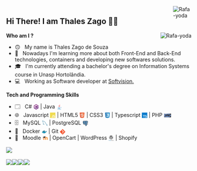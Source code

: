 <img align="right" width="50" height="50" alt="Rafa-yoda" src="https://tenor.com/view/pato-duck-dance-baile-heppy-gif-23096094.gif">

## Hi There! I am Thales Zago 👋🏻  

<img align="right" alt="Rafa-yoda" src="https://media.discordapp.net/attachments/795333223180927007/887777182586392656/ezgif.com-gif-maker.gif?width=150&height=150">

<div>
  <b> Who am I ? </b> <br>
  <ul>
    <li> 🙃 &nbsp; My name is Thales Zago de Souza </li>
    <li> 🤯 &nbsp; Nowadays I'm learning more about both Front-End and Back-End technologies, containers and developing new softwares solutions. </li>
    <li> 🎓 &nbsp; I'm currently attending a bachelor's degree on Information Systems course in Unasp Hortolândia. </li>
    <li> 💻 &nbsp; Working as Software developer at <a href="https://www.linkedin.com/company/softvision-br/mycompany/"> Softvision. </a> </li>
  </ul>
  <b> Tech and Programming Skills </b> <br>
  <ul>
    <li> 🗔 &nbsp; C# 
      <img align="center" alt="thales-Csharp" height="15" width="15" src="https://raw.githubusercontent.com/devicons/devicon/master/icons/csharp/csharp-original.svg"> 
      | Java 
      <img align="center" alt="thales-Csharp" height="15" width="15" src="https://raw.githubusercontent.com/devicons/devicon/master/icons/java/java-original.svg"> </li>
    <li> 🌐 &nbsp; Javascript 
      <img align="center" alt="thales-Js" height="15px" width="15px" src="https://raw.githubusercontent.com/devicons/devicon/master/icons/javascript/javascript-plain.svg?"> 
      | HTML5 
      <img align="center" alt="thales-HTML" height="15" width="15" src="https://raw.githubusercontent.com/devicons/devicon/master/icons/html5/html5-original.svg"> 
      | CSS3 
      <img align="center" alt="thales-CSS" height="15" width="15" src="https://raw.githubusercontent.com/devicons/devicon/master/icons/css3/css3-original.svg"> 
      | Typescript 
      <img align="center" alt="thales-Ts" height="15" width="15" src="https://raw.githubusercontent.com/devicons/devicon/master/icons/typescript/typescript-plain.svg"> 
      | PHP 
      <img align="center" alt="thales-Python" height="20" width="20" src="https://raw.githubusercontent.com/devicons/devicon/master/icons/php/php-original.svg">  
    </li>
    <li> 🗄️ &nbsp; MySQL 
      <img align="center" alt="thales-Python" height="15" width="15" src="https://raw.githubusercontent.com/devicons/devicon/master/icons/mysql/mysql-original.svg"> 
      | PostgreSQL 
      <img align="center" alt="thales-Python" height="15" width="15" src="https://raw.githubusercontent.com/devicons/devicon/master/icons/postgresql/postgresql-original.svg">   
   </li>
    <li> 🔧 &nbsp; Docker 
      <img align="center" alt="thales-Python" height="15" width="15" src="https://raw.githubusercontent.com/devicons/devicon/master/icons/docker/docker-original.svg"> 
      | Git 
      <img align="center" alt="thales-Python" height="15" width="15" src="https://raw.githubusercontent.com/devicons/devicon/master/icons/git/git-original.svg"> 
    </li>
    <li> 🛒 &nbsp; Moodle 
      <img align="center" alt="thales-Python" height="15" width="15" src="https://raw.githubusercontent.com/devicons/devicon/master/icons/moodle/moodle-original.svg">  
      | OpenCart 
      | WordPress 
      <img align="center" alt="thales-Python" height="15" width="15" src="https://raw.githubusercontent.com/devicons/devicon/master/icons/wordpress/wordpress-original.svg"> 
      | Shopify   
    </li>
  </ul>
 
  <a href="https://github.com/ThalesZago">
    <img align="center" width="588px" src="https://github-readme-stats.vercel.app/api?username=ThalesZago&show_icons=true&theme=github_dark&include_all_commits=true&count_private=true"/> 
  </a> 
  
</div>
<br>

<div> 
 
   <a href="https://www.youtube.com/channel/UCrERo6XYxEG_7eDMhOIACCw" target="_blank">
     <img align="left" src="https://img.shields.io/badge/YouTube-FF0000?style=for-the-badge&logo=youtube&logoColor=white" target="_blank">
  </a>   

   <a href="https://instagram.com/zago.thales" target="_blank">
     <img src="https://img.shields.io/badge/-Instagram-%23E4405F?style=for-the-badge&logo=instagram&logoColor=white" align="left" target="_blank">
  </a>

   <a href="https://www.linkedin.com/in/thales-de-souza-091900150/" target="_blank">
     <img  align="left" src="https://img.shields.io/badge/-LinkedIn-%230077B5?style=for-the-badge&logo=linkedin&logoColor=white" target="_blank">
  </a>

   <a href = "mailto:thaleszago@outlook.com">
     <img align="left" src="https://img.shields.io/badge/Microsoft_Outlook-0078D4?style=for-the-badge&logo=microsoft-outlook&logoColor=white" target="_blank">
  </a>
 
</div>
